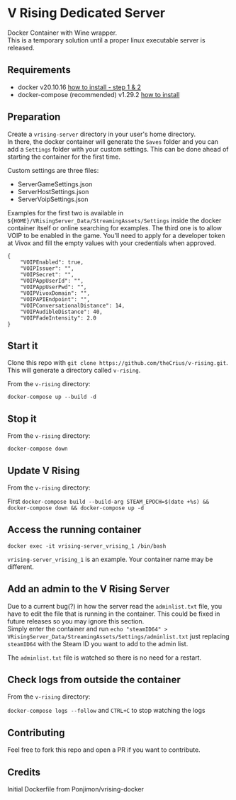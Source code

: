 # V Rising Dedicated Server

Docker Container with Wine wrapper.  
This is a temporary solution until a proper linux executable server is released.

## Requirements

- docker v20.10.16 [how to install - step 1 & 2](https://www.digitalocean.com/community/tutorials/how-to-install-and-use-docker-on-ubuntu-20-04)
- docker-compose (recommended) v1.29.2 [how to install](https://www.digitalocean.com/community/tutorials/how-to-install-and-use-docker-compose-on-ubuntu-20-04)

## Preparation

Create a `vrising-server` directory in your user's home directory.  
In there, the docker container will generate the `Saves` folder and you can add a `Settings` folder with your custom settings. This can be done ahead of starting the container for the first time.

Custom settings are three files:

- ServerGameSettings.json
- ServerHostSettings.json
- ServerVoipSettings.json

Examples for the first two is available in `${HOME}/VRisingServer_Data/StreamingAssets/Settings` inside the docker container itself or online searching for examples.
The third one is to allow VOIP to be enabled in the game. You'll need to apply for a developer token at Vivox and fill the empty values with your credentials when approved.

```
{
    "VOIPEnabled": true,
    "VOIPIssuer": "",
    "VOIPSecret": "",
    "VOIPAppUserId": "",
    "VOIPAppUserPwd": "",
    "VOIPVivoxDomain": "",
    "VOIPAPIEndpoint": "",
    "VOIPConversationalDistance": 14,
    "VOIPAudibleDistance": 40,
    "VOIPFadeIntensity": 2.0
}
```

## Start it

Clone this repo with `git clone https://github.com/theCrius/v-rising.git`.  
This will generate a directory called `v-rising`.

From the `v-rising` directory:

`docker-compose up --build -d`

## Stop it

From the `v-rising` directory:

`docker-compose down`

## Update V Rising

From the `v-rising` directory:

First `docker-compose build --build-arg STEAM_EPOCH=$(date +%s) && docker-compose down && docker-compose up -d`

## Access the running container

`docker exec -it vrising-server_vrising_1 /bin/bash`  

`vrising-server_vrising_1` is an example. Your container name may be different.

## Add an admin to the V Rising Server

Due to a current bug(?) in how the server read the `adminlist.txt` file, you have to edit the file that is running in the container. This could be fixed in future releases so you may ignore this section.  
Simply enter the container and run `echo "steamID64" > VRisingServer_Data/StreamingAssets/Settings/adminlist.txt` just replacing `steamID64` with the Steam ID you want to add to the admin list.

The `adminlist.txt` file is watched so there is no need for a restart.

## Check logs from outside the container

From the `v-rising` directory:

`docker-compose logs --follow` and `CTRL+C` to stop watching the logs

## Contributing

Feel free to fork this repo and open a PR if you want to contribute.

## Credits

Initial Dockerfile from Ponjimon/vrising-docker
